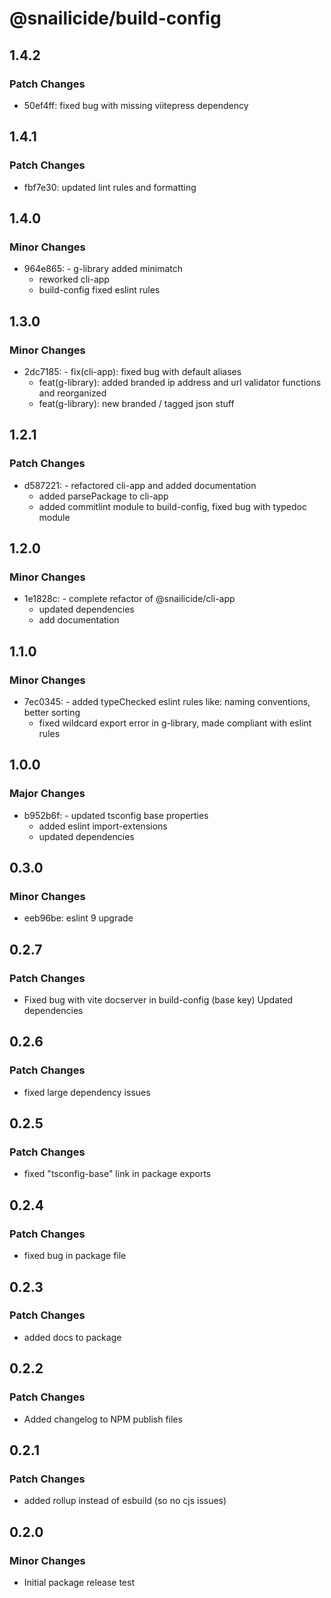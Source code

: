 # @snailicide/build-config

## 1.4.2

### Patch Changes

- 50ef4ff: fixed bug with missing viitepress dependency

## 1.4.1

### Patch Changes

- fbf7e30: updated lint rules and formatting

## 1.4.0

### Minor Changes

- 964e865: - g-library added minimatch
  - reworked cli-app
  - build-config fixed eslint rules

## 1.3.0

### Minor Changes

- 2dc7185: - fix(cli-app): fixed bug with default aliases
  - feat(g-library): added branded ip address and url validator functions and
    reorganized
  - feat(g-library): new branded / tagged json stuff

## 1.2.1

### Patch Changes

- d587221: - refactored cli-app and added documentation
  - added parsePackage to cli-app
  - added commitlint module to build-config, fixed bug with typedoc module

## 1.2.0

### Minor Changes

- 1e1828c: - complete refactor of @snailicide/cli-app
  - updated dependencies
  - add documentation

## 1.1.0

### Minor Changes

- 7ec0345: - added typeChecked eslint rules like: naming conventions, better
  sorting
  - fixed wildcard export error in g-library, made compliant with eslint rules

## 1.0.0

### Major Changes

- b952b6f: - updated tsconfig base properties
  - added eslint import-extensions
  - updated dependencies

## 0.3.0

### Minor Changes

- eeb96be: eslint 9 upgrade

## 0.2.7

### Patch Changes

- Fixed bug with vite docserver in build-config (base key) Updated dependencies

## 0.2.6

### Patch Changes

- fixed large dependency issues

## 0.2.5

### Patch Changes

- fixed "tsconfig-base" link in package exports

## 0.2.4

### Patch Changes

- fixed bug in package file

## 0.2.3

### Patch Changes

- added docs to package

## 0.2.2

### Patch Changes

- Added changelog to NPM publish files

## 0.2.1

### Patch Changes

- added rollup instead of esbuild (so no cjs issues)

## 0.2.0

### Minor Changes

- Initial package release test
